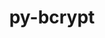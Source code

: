 ---
title: "py-bcrypt"
layout: cache
categories: [package, develop-2023-06-11]
meta: {"versions": ["3.2.0"], "compilers": ["gcc@=11.1.0", "oneapi@=2023.1.0"], "oss": ["ubuntu20.04"], "platforms": ["linux"], "targets": ["ppc64le", "x86_64", "x86_64_v3"], "stacks": ["e4s", "e4s-oneapi", "e4s-power", "root"], "num_specs": 3, "num_specs_by_stack": {"e4s": 1, "root": 3, "e4s-oneapi": 1, "e4s-power": 1}}
spec_details: [{"hash": "qbczpygmvxvl6uyymzfxleac7vxdg6t3", "compiler": "gcc@=11.1.0", "versions": ["3.2.0"], "os": "ubuntu20.04", "platform": "linux", "target": "x86_64_v3", "variants": ["build_system=python_pip"], "stacks": ["e4s", "root"], "size": "-", "tarball": "https://binaries.spack.io/develop-2023-06-11/build_cache/linux-ubuntu20.04-x86_64_v3/gcc-11.1.0/py-bcrypt-3.2.0/linux-ubuntu20.04-x86_64_v3-gcc-11.1.0-py-bcrypt-3.2.0-qbczpygmvxvl6uyymzfxleac7vxdg6t3.spack"}, {"hash": "3euyxh7wlyq4v2ymfd7umaxmob7szyoj", "compiler": "oneapi@=2023.1.0", "versions": ["3.2.0"], "os": "ubuntu20.04", "platform": "linux", "target": "x86_64", "variants": ["build_system=python_pip"], "stacks": ["root", "e4s-oneapi"], "size": "-", "tarball": "https://binaries.spack.io/develop-2023-06-11/build_cache/linux-ubuntu20.04-x86_64/oneapi-2023.1.0/py-bcrypt-3.2.0/linux-ubuntu20.04-x86_64-oneapi-2023.1.0-py-bcrypt-3.2.0-3euyxh7wlyq4v2ymfd7umaxmob7szyoj.spack"}, {"hash": "7uztixzsz7cuzxkrjudcrmlvoyi2mves", "compiler": "gcc@=11.1.0", "versions": ["3.2.0"], "os": "ubuntu20.04", "platform": "linux", "target": "ppc64le", "variants": ["build_system=python_pip"], "stacks": ["root", "e4s-power"], "size": "-", "tarball": "https://binaries.spack.io/develop-2023-06-11/build_cache/linux-ubuntu20.04-ppc64le/gcc-11.1.0/py-bcrypt-3.2.0/linux-ubuntu20.04-ppc64le-gcc-11.1.0-py-bcrypt-3.2.0-7uztixzsz7cuzxkrjudcrmlvoyi2mves.spack"}]
---
